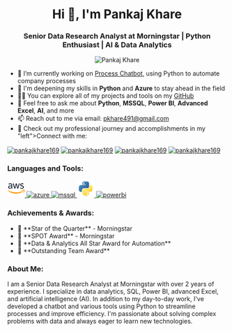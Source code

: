 <h1 align="center">Hi 👋, I'm Pankaj Khare</h1>
<h3 align="center">Senior Data Research Analyst at Morningstar | Python Enthusiast | AI & Data Analytics</h3>

<p align="center">
  <img src="https://media.licdn.com/dms/image/v2/D4D03AQE-Yzs6DBmSRw/profile-displayphoto-shrink_800_800/B4DZP4S8DgGUAg-/0/1735037536052?e=1742428800&v=beta&t=5mNB0f5XetdhDVdgmOyJSGlZ6WwIavS3lvemb_cPhzk" alt="Pankaj Khare" width="150" height="150"/>
</p>

- 🔭 I’m currently working on [Process Chatbot](https://github.com/pkhare491/ChatBot-for-CompanyOps-Process.git), using Python to automate company processes
- 🌱 I'm deepening my skills in **Python** and **Azure** to stay ahead in the field
- 👨‍💻 You can explore all of my projects and tools on my [GitHub](https://github.com/pkhare491)
- 💬 Feel free to ask me about **Python**, **MSSQL**, **Power BI**, **Advanced Excel**, **AI**, and more
- 📫 Reach out to me via email: [pkhare491@gmail.com](mailto:pkhare491@gmail.com)
- 📄 Check out my professional journey and accomplishments in my "left">Connect with me:</h3>
<p align="left">
  <a href="https://linkedin.com/in/pankajkhare169" target="blank"><img align="center" src="https://raw.githubusercontent.com/rahuldkjain/github-profile-readme-generator/master/src/images/icons/Social/linked-in-alt.svg" alt="pankajkhare169" height="30" width="40" /></a>
  <a href="https://www.naukri.com/mnjuser/profile?id=123" target="blank"><img align="center" src="https://media.licdn.com/dms/image/v2/D5622AQEOmOG79ZLPHA/feedshare-shrink_800/feedshare-shrink_800/0/1713365833966?e=2147483647&v=beta&t=HQn7vlDUinaGpcoAPLJ-U27UezVkKIb42PlDUsVskq0" alt="pankajkhare169" height="30" width="40" /></a>
  <a href="https://instagram.com/pankajkhare169" target="blank"><img align="center" src="https://raw.githubusercontent.com/rahuldkjain/github-profile-readme-generator/master/src/images/icons/Social/instagram.svg" alt="pankajkhare169" height="30" width="40" /></a>
  <a href="https://wa.me/917378988264" target="blank"><img align="center" src="https://upload.wikimedia.org/wikipedia/commons/6/6b/WhatsApp.svg" alt="pankajkhare169" height="30" width="40" /></a>
</p>

<h3 align="left">Languages and Tools:</h3>
<p align="left"> 
  <a href="https://aws.amazon.com" target="_blank" rel="noreferrer"> <img src="https://raw.githubusercontent.com/devicons/devicon/master/icons/amazonwebservices/amazonwebservices-original-wordmark.svg" alt="aws" width="40" height="40"/> </a> 
  <a href="https://azure.microsoft.com/en-in/" target="_blank" rel="noreferrer"> <img src="https://www.vectorlogo.zone/logos/microsoft_azure/microsoft_azure-icon.svg" alt="azure" width="40" height="40"/> </a> 
  <a href="https://www.microsoft.com/en-us/sql-server" target="_blank" rel="noreferrer"> <img src="https://www.svgrepo.com/show/303229/microsoft-sql-server-logo.svg" alt="mssql" width="40" height="40"/> </a> 
  <a href="https://www.python.org" target="_blank" rel="noreferrer"> <img src="https://raw.githubusercontent.com/devicons/devicon/master/icons/python/python-original.svg" alt="python" width="40" height="40"/> </a> 
  <a href="https://powerbi.microsoft.com" target="_blank" rel="noreferrer"> <img src="https://uxwing.com/wp-content/themes/uxwing/download/brands-and-social-media/power-bi-icon.png" alt="powerbi" width="40" height="40"/> </a>
</p>

<h3 align="left">Achievements & Awards:</h3>
<ul>
  <li>🏅 **Star of the Quarter** - Morningstar</li>
  <li>🏅 **SPOT Award** - Morningstar</li>
  <li>🏅 **Data & Analytics All Star Award for Automation**</li>
  <li>🏅 **Outstanding Team Award**</li>
</ul>

<h3 align="left">About Me:</h3>
<p>I am a Senior Data Research Analyst at Morningstar with over 2 years of experience. I specialize in data analytics, SQL, Power BI, advanced Excel, and artificial intelligence (AI). In addition to my day-to-day work, I've developed a chatbot and various tools using Python to streamline processes and improve efficiency. I'm passionate about solving complex problems with data and always eager to learn new technologies.</p>

